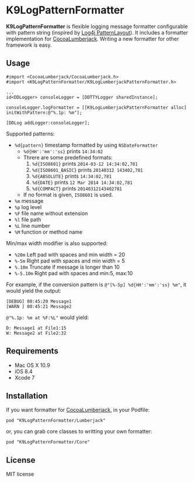 # K9LogPatternFormatter

**K9LogPatternFormatter** is flexible logging message formatter configurable with pattern string (inspired by [Log4j PatternLayout](http://logging.apache.org/log4j/2.x/manual/layouts.html#PatternLayout)). It includes a formatter implementation for [CocoaLumberjack](https://github.com/CocoaLumberjack/CocoaLumberjack). Writing a new formatter for other framework is easy.

## Usage

```objc
#import <CocoaLumberjack/CocoaLumberjack.h>
#import <K9LogPatternFormatter/K9LogLumberjackPatternFormatter.h>

...
id<DDLogger> consoleLogger = [DDTTYLogger sharedInstance];

consoleLogger.logFormatter = [[K9LogLumberjackPatternFormatter alloc] initWithPattern:@"%.1p: %m"];

[DDLog addLogger:consoleLogger];
```

Supported patterns:

* `%d{pattern}` timestamp formatted by using `NSDateFormatter`
    * `%d{HH':'mm':'ss}` prints `14:34:02`
    * Threre are some predefined formats:
        1. `%d{ISO8601}` prints `2014-03-12 14:34:02,781`
        2. `%d{ISO8601_BASIC}` prints `20140312 143402,781`
        3. `%d{ABSOLUTE}` prints `14:34:02,781`
        4. `%d{DATE}` prints `12 Mar 2014 14:34:02,781`
        5. `%d{COMPACT}` prints `20140312143402781`
    * If no format is given, `ISO8601` is used.
* `%m` message
* `%p` log level
* `%F` file name without extension
* `%l` file path
* `%L` line number
* `%M` function or method name

Min/max width modifier is also supported:

* `%20m` Left pad with spaces and min width = 20
* `%-5m` Right pad with spaces and min width = 5
* `%.10m` Truncate if message is longer than 10
* `%-5.10m` Right pad with spaces and min:5, max:10

For example, if the conversion pattern is `@"[%-5p] %d{HH':'mm':'ss} %m"`,  it would yield the output:

```
[DEBUG] 00:45:20 Message1
[WARN ] 00:45:21 Message2
```

`@"%.1p: %m at %F:%L"` would yield:

```
D: Message1 at File1:15
W: Message2 at File2:32
```

## Requirements

- Mac OS X 10.9
- iOS 8.4
- Xcode 7

## Installation

If you want formatter for [CocoaLumberjack](https://github.com/CocoaLumberjack/CocoaLumberjack), in your Podfile:

    pod "K9LogPatternFormatter/Lumberjack"

or, you can grab core classes to writting your own formatter:

    pod "K9LogPatternFormatter/Core"

## License

MIT license

